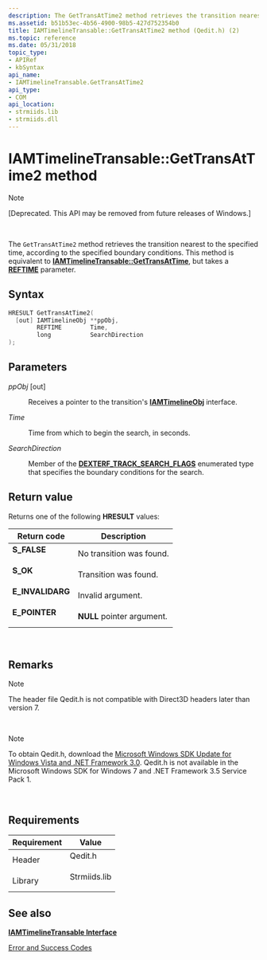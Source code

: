 ```yaml
---
description: The GetTransAtTime2 method retrieves the transition nearest to the specified time, according to the specified boundary conditions. This method is equivalent to IAMTimelineTransable::GetTransAtTime, but takes a REFTIME parameter.
ms.assetid: b51b53ec-4b56-4900-98b5-427d752354b0
title: IAMTimelineTransable::GetTransAtTime2 method (Qedit.h) (2)
ms.topic: reference
ms.date: 05/31/2018
topic_type: 
- APIRef
- kbSyntax
api_name: 
- IAMTimelineTransable.GetTransAtTime2
api_type: 
- COM
api_location: 
- strmiids.lib
- strmiids.dll
---
```


# IAMTimelineTransable::GetTransAtTime2 method

> [!Note]  
> \[Deprecated. This API may be removed from future releases of Windows.\]

 

The `GetTransAtTime2` method retrieves the transition nearest to the specified time, according to the specified boundary conditions. This method is equivalent to [**IAMTimelineTransable::GetTransAtTime**](iamtimelinetransable-gettransattime.md), but takes a [**REFTIME**](reftime.md) parameter.

## Syntax


```C++
HRESULT GetTransAtTime2(
  [out] IAMTimelineObj **ppObj,
        REFTIME        Time,
        long           SearchDirection
);
```



## Parameters

<dl> <dt>

*ppObj* \[out\]
</dt> <dd>

Receives a pointer to the transition's [**IAMTimelineObj**](iamtimelineobj.md) interface.

</dd> <dt>

*Time* 
</dt> <dd>

Time from which to begin the search, in seconds.

</dd> <dt>

*SearchDirection* 
</dt> <dd>

Member of the [**DEXTERF\_TRACK\_SEARCH\_FLAGS**](dexterf-track-search-flags.md) enumerated type that specifies the boundary conditions for the search.

</dd> </dl>

## Return value

Returns one of the following **HRESULT** values:



| Return code                                                                                  | Description                           |
|----------------------------------------------------------------------------------------------|---------------------------------------|
| <dl> <dt>**S\_FALSE**</dt> </dl>      | No transition was found.<br/>   |
| <dl> <dt>**S\_OK**</dt> </dl>         | Transition was found.<br/>      |
| <dl> <dt>**E\_INVALIDARG**</dt> </dl> | Invalid argument.<br/>          |
| <dl> <dt>**E\_POINTER**</dt> </dl>    | **NULL** pointer argument.<br/> |



 

## Remarks

> [!Note]  
> The header file Qedit.h is not compatible with Direct3D headers later than version 7.

 

> [!Note]  
> To obtain Qedit.h, download the [Microsoft Windows SDK Update for Windows Vista and .NET Framework 3.0](https://msdn.microsoft.com/windowsvista/bb980924.aspx). Qedit.h is not available in the Microsoft Windows SDK for Windows 7 and .NET Framework 3.5 Service Pack 1.

 

## Requirements



| Requirement | Value |
|--------------------|-----------------------------------------------------------------------------------------|
| Header<br/>  | <dl> <dt>Qedit.h</dt> </dl>      |
| Library<br/> | <dl> <dt>Strmiids.lib</dt> </dl> |



## See also

<dl> <dt>

[**IAMTimelineTransable Interface**](iamtimelinetransable.md)
</dt> <dt>

[Error and Success Codes](error-and-success-codes.md)
</dt> </dl>

 

 




